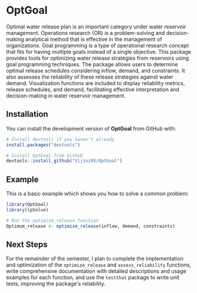 
# OptGoal

<!-- badges: start -->
<!-- badges: end -->

Optimal water release plan is an important category under water reservoir management. Operations research (OR) is a problem-solving and decision-making analytical method that is effective in the management of organizations. Goal programming is a type of operational research concept that fits for having multiple goals instead of a single objective. This package provides tools for optimizing water release strategies from reservoirs using goal programming techniques. The package allows users to determine optimal release schedules considering inflow, demand, and constraints. It also assesses the reliability of these release strategies against water demand. Visualization functions are included to display reliability metrics, release schedules, and demand, facilitating effective interpretation and decision-making in water reservoir management.

## Installation

You can install the development version of **OptGoal** from GitHub with:

```r
# Install devtools if you haven't already
install.packages("devtools")

# Install OptGoal from GitHub
devtools::install_github("Vijini95/OptGoal")
```

## Example

This is a basic example which shows you how to solve a common problem:

``` r
library(OptGoal)
library(lpSolve)

# Run the optimize_release function
Optimum_release <- optimize_release(inflow, demand, constraints)
```

## Next Steps

For the remainder of the semester, I plan to complete the implementation and optimization of the `optimize_release` and `assess_reliability` functions, write comprehensive documentation with detailed descriptions and usage examples for each function, and use the `testthat` package to write unit tests, improving the package's reliability.
